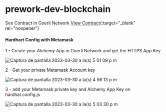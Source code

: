 # prework-dev-blockchain

See Contract in Goerli Network [View Contract](https://goerli.etherscan.io/address/0x6BE8bf520f0aF1b5b62Bf772460F59dB18AD94e0){:target="_blank" rel="noopener"}

#### Hardhart Config with Metamask

1 - Create your Alchemy App in Goerli Network and get the HTTPS App Key

![Captura de pantalla 2023-03-30 a la(s) 5 01 09 p  m](https://user-images.githubusercontent.com/3886811/228963835-567c3b58-b3a6-4074-9097-b1e9e884453a.png)

2 - Get your private Metamask Account key

![Captura de pantalla 2023-03-30 a la(s) 4 56 13 p  m](https://user-images.githubusercontent.com/3886811/228962980-d02756a9-b0ae-4042-9999-daa981ac3c3c.png)

3 - add your Metamask private key and Alchemy App Key on hardhat.config.js

![Captura de pantalla 2023-03-30 a la(s) 5 03 30 p  m](https://user-images.githubusercontent.com/3886811/228964027-f5833b4e-8830-4d0c-860d-bf0aa8be13c6.png)
